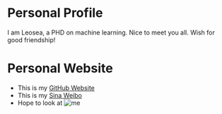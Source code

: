 # Personal Profile
I am Leosea, a PHD on machine learning. Nice to meet you all. Wish for good friendship!

# Personal Website
- This is my [GitHub Website](https://github.com/leosea)
- This is my [Sina Weibo](http://weibo.com/u/1949051411?from=feed&loc=nickname)
- Hope to look at ![me](http://wx3.sinaimg.cn/mw690/742c2a13ly1fdgdjg1m5bj204l05675r.jpg)